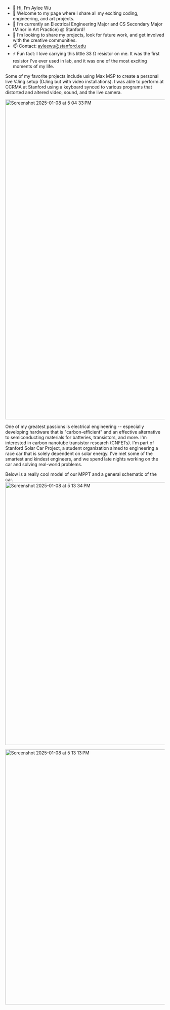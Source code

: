 - 👋 Hi, I’m Aylee Wu
- 👀 Welcome to my page where I share all my exciting coding, engineering, and art projects. 
- 🌱 I’m currently an Electrical Engineering Major and CS Secondary Major (Minor in Art Practice) @ Stanford!
- 💞️ I’m looking to share my projects, look for future work, and get involved with the creative communities.
- 📫 Contact: ayleewu@stanford.edu
- ⚡ Fun fact: I love carrying this little 33 Ω resistor on me. It was the first resistor I've ever used in lab, and it was one of the most exciting moments of my life.

Some of my favorite projects include using Max MSP to create a personal live VJing setup (DJing but with video installations). I was able to perform at CCRMA at Stanford using a keyboard synced to various programs that distorted and altered video, sound, and the live camera. 

<img width="1007" alt="Screenshot 2025-01-08 at 5 04 33 PM" src="https://github.com/user-attachments/assets/8139b1c2-d841-4f35-9856-717e3504551b" />

One of my greatest passions is electrical engineering -- especially developing hardware that is "carbon-efficient" and an effective alternative to semiconducting materials for batteries, transistors, and more. I'm interested in carbon nanotube transistor research (CNFETs). I'm part of Stanford Solar Car Project, a student organization aimed to engineering a race car that is solely dependent on solar energy. I've met some of the smartest and kindest engineers, and we spend late nights working on the car and solving real-world problems. 

Below is a really cool model of our MPPT and a general schematic of the car.
<img width="827" alt="Screenshot 2025-01-08 at 5 13 34 PM" src="https://github.com/user-attachments/assets/2f0f1051-f70f-4460-b970-b85f0b740314" />

<img width="803" alt="Screenshot 2025-01-08 at 5 13 13 PM" src="https://github.com/user-attachments/assets/0b11dae9-d9f6-46a4-940d-668044342172" />

<!---
ayleewu/ayleewu is a ✨ special ✨ repository because its `README.md` (this file) appears on your GitHub profile.
You can click the Preview link to take a look at your changes.
--->
